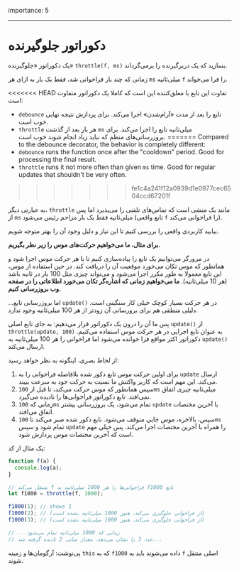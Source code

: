 importance: 5

---

# دکوراتور جلوگیرنده

یک دکوراتور «جلوگیرنده» `throttle(f, ms)` بسازید که یک دربرگیرنده را برمی‌گرداند.

زمانی که چند بار فراخوانی شد، فقط یک بار به ازای هر `ms` میلی‌ثانیه `f` را فرا می‌خواند.

<<<<<<< HEAD
تفاوت این تابع با معلق‌کننده این است که کاملا یک دکوراتور متفاوت است:
- `debounce` تابع را بعد از مدت «آرام‌شدن» اجرا می‌کند. برای پردازش نتیجه نهایی خوب است.
- `throttle` هر بار بعد از گذشت `ms` میلی‌ثانیه تابع را اجرا می‌کند. برای بروزرسانی‌های منظم که نباید زیاد انجام شوند خوب است.
=======
Compared to the debounce decorator, the behavior is completely different:
- `debounce` runs the function once after the "cooldown" period. Good for processing the final result.
- `throttle` runs it not more often than given `ms` time. Good for regular updates that shouldn't be very often.
>>>>>>> fe1c4a241f12a0939d1e0977cec6504ccd67201f

به عبارتی دیگر، `throttle` مانند یک منشی است که تماس‌های تلفنی را می‌پذیرد اما پس از `ms` میلی‌ثانیه فقط یک بار مزاحم رئیس می‌شود (تابع واقعی `f` را فراخوانی می‌کند).

بیایید کاربردی واقعی را بررسی کنیم تا این نیاز و دلیل وجود آن را بهتر متوجه شویم.

**برای مثال، ما می‌خواهیم حرکت‌های موس را زیر نظر بگیریم.**

در مرورگر می‌توانیم یک تابع را پیاده‌سازی کنیم تا با هر حرکت موس اجرا شود و همانطور که موس تکان می‌خورد موقعیت آن را دریافت کند. در حین استفاده از موس، این تابع معمولا به طور مکرر اجرا می‌شود و می‌تواند چیزی مثل 100 بار در ثانیه باشد (هر 10 میلی‌ثانیه).
**ما می‌خواهیم زمانی که اشاره‌گر تکان می‌خورد اطلاعاتی را در صفحه وب بروزرسانی کنیم.**

...اما بروزرسانی تابع `update()` در هر حرکت بسیار کوچک خیلی کار سنگینی است. دلیلی منطقی هم برای برورسانی آن زودتر از هر 100 میلی‌ثانیه وجود ندارد.

پس ما آن را درون یک دکوراتور قرار می‌دهیم: به جای تابع اصلی `update()` از `throttle(update, 100)` به عنوان تابع اجرایی در هر حرکت موس استفاده می‌کنیم. دکوراتور اکثر مواقع فرا خوانده می‌شود اما فراخوانی را هر 100 میلی‌ثانیه به `update()` ارسال می‌کند.

از لحاظ بصری، اینگونه به نظر خواهد رسید:

1. برای اولین حرکت موس تابع دکور شده بلافاصله فراخوانی را به `update` ارسال می‌کند. این مهم است که کاربر واکنش ما نسبت به حرکت خود به سرعت ببیند.
2. سپس همانطور که موس حرکت می‌کند، تا قبل از `100ms` میلی‌ثانیه چیزی اتفاق نمی‌افتد. تابع دکوراتور فراخوانی‌ها را نادیده می‌گیرد.
3. زمانی که `100ms` تمام می‌شود، یک بروزرسانی بیشتر `update` با آخرین مختصات اتفاق می‌افتد.
4. سپس، بالاخره، موس جایی متوقف می‌شود. تابع دکور شده صبر می‌کند تا `100ms` تمام شود و سپس `update` را همراه با آخرین مختصات اجرا می‌کند. پس خیلی مهم است که آخرین مختصات موس پردازش شود.

یک مثال از کد:

```js
function f(a) {
  console.log(a);
}

// منتقل می‌کند f فراخوانی‌ها را هر 1000 میلی‌ثانیه به f1000 تابع
let f1000 = throttle(f, 1000);

f1000(1); // shows 1
f1000(2); // (از فراخوانی جلوگیری می‌کند، هنوز 1000 میلی‌ثانیه نشده است)
f1000(3); // (از فراخوانی جلوگیری می‌کند، هنوز 1000 میلی‌ثانیه نشده است)

// ...زمانی که 1000 میلی‌ثانیه تمام می‌شود
// عدد 3 را نشان می‌دهد، مقدار میانی 2 نادیده گرفته شد...
```

پی‌نوشت: آرگومان‌ها و زمینه `this` که به `f1000` داده می‌شوند باید به `f` اصلی منتقل شوند.
